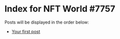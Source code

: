 # Index for NFT World #7757
Posts will be displayed in the order below:

- [Your first post](./001-first.md)

